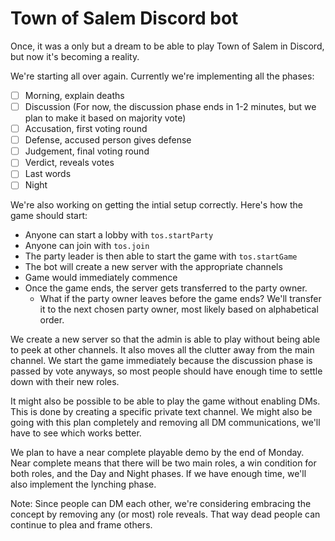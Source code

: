 # Town of Salem Discord bot
Once, it was a only but a dream to be able to play Town of Salem in Discord, but now it's becoming a reality.

We're starting all over again. Currently we're implementing all the phases:
- [ ] Morning, explain deaths
- [ ] Discussion (For now, the discussion phase ends in 1-2 minutes, but we plan to make it based on majority vote)
- [ ] Accusation, first voting round
- [ ] Defense, accused person gives defense
- [ ] Judgement, final voting round
- [ ] Verdict, reveals votes
- [ ] Last words
- [ ] Night

We're also working on getting the intial setup correctly. Here's how the game should start:
- Anyone can start a lobby with `tos.startParty`
- Anyone can join with `tos.join`
- The party leader is then able to start the game with `tos.startGame`
- The bot will create a new server with the appropriate channels
- Game would immediately commence
- Once the game ends, the server gets transferred to the party owner.
	- What if the party owner leaves before the game ends? We'll transfer it to the next chosen party owner, most likely based on alphabetical order.

We create a new server so that the admin is able to play without being able to peek at other channels. It also moves all the clutter away from the main channel. We start the game immediately because the discussion phase is passed by vote anyways, so most people should have enough time to settle down with their new roles.

It might also be possible to be able to play the game without enabling DMs. This is done by creating a specific private text channel. We might also be going with this plan completely and removing all DM communications, we'll have to see which works better.

We plan to have a near complete playable demo by the end of Monday. Near complete means that there will be two main roles, a win condition for both roles, and the Day and Night phases. If we have enough time, we'll also implement the lynching phase.

Note: Since people can DM each other, we're considering embracing the concept by removing any (or most) role reveals. That way dead people can continue to plea and frame others.
